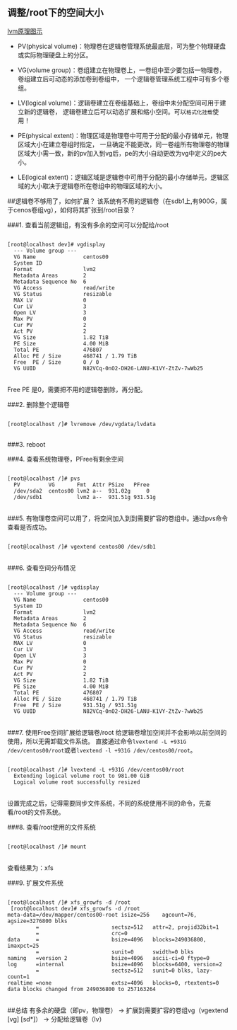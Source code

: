 调整/root下的空间大小
---
[lvm原理图示](http://vbird.dic.ksu.edu.tw/linux_basic/0420quota_3.php)             


* PV(physical volume)：物理卷在逻辑卷管理系统最底层，可为整个物理硬盘或实际物理硬盘上的分区。               

* VG(volume group)：卷组建立在物理卷上，一卷组中至少要包括一物理卷，卷组建立后可动态的添加卷到卷组中，
一个逻辑卷管理系统工程中可有多个卷组。                

* LV(logical volume)：逻辑卷建立在卷组基础上，卷组中未分配空间可用于建立新的逻辑卷，
逻辑卷建立后可以动态扩展和缩小空间。可以`格式化挂载`使用！                 

* PE(physical extent)：物理区域是物理卷中可用于分配的最小存储单元，物理区域大小在建立卷组时指定，
一旦确定不能更改，同一卷组所有物理卷的物理区域大小需一致，新的pv加入到vg后，pe的大小自动更改为vg中定义的pe大小。                 

* LE(logical extent)：逻辑区域是逻辑卷中可用于分配的最小存储单元，逻辑区域的大小取决于逻辑卷所在卷组中的物理区域的大小。              

##逻辑卷不够用了，如何扩展？
该系统有不用的逻辑卷（在sdb1上,有900G，属于cenos卷组vg），如何将其扩张到/root目录？

###1. 查看当前逻辑组，有没有多余的空间可以分配给/root
<pre>
<code>
[root@localhost dev]# vgdisplay
  --- Volume group ---
  VG Name               centos00
  System ID             
  Format                lvm2
  Metadata Areas        2
  Metadata Sequence No  6
  VG Access             read/write
  VG Status             resizable
  MAX LV                0
  Cur LV                3
  Open LV               3
  Max PV                0
  Cur PV                2
  Act PV                2
  VG Size               1.82 TiB
  PE Size               4.00 MiB
  Total PE              476807
  Alloc PE / Size       468741 / 1.79 TiB
  Free  PE / Size       0 / 0
  VG UUID               N82VCq-0nO2-DH26-LANU-K1VY-ZtZv-7wWb25
</code>
</pre>

Free PE 是0，需要把不用的逻辑卷删除，再分配。          

###2. 删除整个逻辑卷
<pre>
<code>
[root@localhost /]# lvremove /dev/vgdata/lvdata
</code>
</pre>

###3. reboot

###4. 查看系统物理卷，PFree有剩余空间
<pre>
<code>
[root@localhost /]# pvs
  PV         VG       Fmt  Attr PSize   PFree 
  /dev/sda2  centos00 lvm2 a--  931.02g     0 
  /dev/sdb1           lvm2 a--  931.51g 931.51g
</code>
</pre>

###5. 有物理卷空间可以用了，将空间加入到到需要扩容的卷组中。通过pvs命令查看是否成功。
<pre>
<code>
[root@localhost /]# vgextend centos00 /dev/sdb1
</code>
</pre>

###6. 查看空间分布情况
<pre>
<code>
[root@localhost /]# vgdisplay
  --- Volume group ---
  VG Name               centos00
  System ID             
  Format                lvm2
  Metadata Areas        2
  Metadata Sequence No  6
  VG Access             read/write
  VG Status             resizable
  MAX LV                0
  Cur LV                3
  Open LV               3
  Max PV                0
  Cur PV                2
  Act PV                2
  VG Size               1.82 TiB
  PE Size               4.00 MiB
  Total PE              476807
  Alloc PE / Size       468741 / 1.79 TiB
  Free  PE / Size       931.51g / 931.51g
  VG UUID               N82VCq-0nO2-DH26-LANU-K1VY-ZtZv-7wWb25
</code>
</pre>

###7. 使用Free空间扩展给逻辑卷/root 
给逻辑卷增加空间并不会影响以前空间的使用，所以无需卸载文件系统。
直接通过命令`lvextend -L +931G /dev/centos00/root`或者`lvextend -l +931G /dev/centos00/root`。        
<pre>
<code>
[root@localhost /]# lvextend -L +931G /dev/centos00/root 
  Extending logical volume root to 981.00 GiB
  Logical volume root successfully resized
</code>
</pre>    

设置完成之后，记得需要同步文件系统，不同的系统使用不同的命令，先查看/root的文件系统。          

###8. 查看/root使用的文件系统
<pre>
<code>
[root@localhost /]# mount
</code>
</pre>

查看结果为：xfs               

###9. 扩展文件系统

<pre>
<code>
[root@localhost /]# xfs_growfs -d /root
 [root@localhost dev]# xfs_growfs -d /root
meta-data=/dev/mapper/centos00-root isize=256    agcount=76, agsize=3276800 blks
         =                       sectsz=512   attr=2, projid32bit=1
         =                       crc=0
data     =                       bsize=4096   blocks=249036800, imaxpct=25
         =                       sunit=0      swidth=0 blks
naming   =version 2              bsize=4096   ascii-ci=0 ftype=0
log      =internal               bsize=4096   blocks=6400, version=2
         =                       sectsz=512   sunit=0 blks, lazy-count=1
realtime =none                   extsz=4096   blocks=0, rtextents=0
data blocks changed from 249036800 to 257163264
</code>
</pre>

##总结
有多余的硬盘（即pv，物理卷） ->  扩展到需要扩容的卷组vg（vgextend [vg] [sd*]） ->  分配给逻辑卷（lv）

